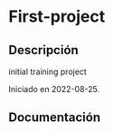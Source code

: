 # First-project

## Descripción
initial training project


Iniciado en 2022-08-25.

## Documentación



